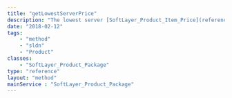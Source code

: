 ```yaml
---
title: "getLowestServerPrice"
description: "The lowest server [SoftLayer_Product_Item_Price](reference/datatypes/SoftLayer_Product_Item_Price) related to this package."
date: "2018-02-12"
tags:
    - "method"
    - "sldn"
    - "Product"
classes:
    - "SoftLayer_Product_Package"
type: "reference"
layout: "method"
mainService : "SoftLayer_Product_Package"
---
```

